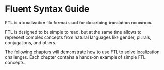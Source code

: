 Fluent Syntax Guide
===================

FTL is a localization file format used for describing translation resources.

FTL is designed to be simple to read, but at the same time allows to represent
complex concepts from natural languages like gender, plurals, conjugations,
and others.

The following chapters will demonstrate how to use FTL to solve localization 
challenges. Each chapter contains a hands-on example of simple FTL concepts.
